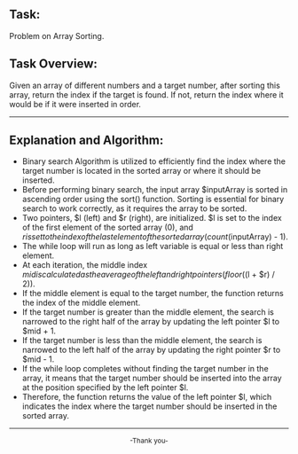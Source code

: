 ## Task: 
Problem on Array Sorting.

## Task Overview:
Given an array of different numbers and a target number, after sorting this array, return the
index if the target is found. If not, return the index where it would be if it were inserted in order.
<hr>

## Explanation and Algorithm:
- Binary search Algorithm is utilized to efficiently find the index where the target number is located in the sorted array or where it should be inserted.
- Before performing binary search, the input array $inputArray is sorted in ascending order using the sort() function. Sorting is essential for binary search to work correctly, as it requires the array to be sorted.
- Two pointers, $l (left) and $r (right), are initialized. $l is set to the index of the first element of the sorted array (0), and $r is set to the index of the last element of the sorted array (count($inputArray) - 1).
- The while loop will run as long as left variable is equal or less than right element.
- At each iteration, the middle index $mid is calculated as the average of the left and right pointers (floor(($l + $r) / 2)).
- If the middle element is equal to the target number, the function returns the index of the middle element.
- If the target number is greater than the middle element, the search is narrowed to the right half of the array by updating the left pointer $l to $mid + 1.
- If the target number is less than the middle element, the search is narrowed to the left half of the array by updating the right pointer $r to $mid - 1.
- If the while loop completes without finding the target number in the array, it means that the target number should be inserted into the array at the position specified by the left pointer $l.
- Therefore, the function returns the value of the left pointer $l, which indicates the index where the target number should be inserted in the sorted array.

<hr>

<p style="text-align: center; font-size: 12px">-Thank you-</p>

